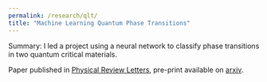 ```yaml
---
permalink: /research/qlt/
title: "Machine Learning Quantum Phase Transitions"
---
```


Summary:
I led a project using a neural network to classify phase transitions in two quantum critical materials. 

Paper published in [Physical Review Letters](https://doi.org/10.1103/PhysRevLett.127.046601), pre-print available on [arxiv](https://arxiv.org/abs/2007.07898).
